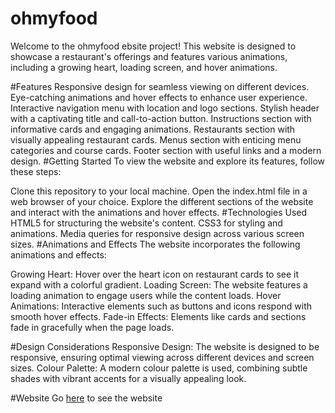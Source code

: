 # ohmyfood

Welcome to the ohmyfood ebsite project! This website is designed to showcase a restaurant's offerings and features various animations, including a growing heart, loading screen, and hover animations.

#Features
Responsive design for seamless viewing on different devices.
Eye-catching animations and hover effects to enhance user experience.
Interactive navigation menu with location and logo sections.
Stylish header with a captivating title and call-to-action button.
Instructions section with informative cards and engaging animations.
Restaurants section with visually appealing restaurant cards.
Menus section with enticing menu categories and course cards.
Footer section with useful links and a modern design.
#Getting Started
To view the website and explore its features, follow these steps:

Clone this repository to your local machine.
Open the index.html file in a web browser of your choice.
Explore the different sections of the website and interact with the animations and hover effects.
#Technologies Used
HTML5 for structuring the website's content.
CSS3 for styling and animations.
Media queries for responsive design across various screen sizes.
#Animations and Effects
The website incorporates the following animations and effects:

Growing Heart: Hover over the heart icon on restaurant cards to see it expand with a colorful gradient.
Loading Screen: The website features a loading animation to engage users while the content loads.
Hover Animations: Interactive elements such as buttons and icons respond with smooth hover effects.
Fade-in Effects: Elements like cards and sections fade in gracefully when the page loads.

#Design Considerations
Responsive Design: The website is designed to be responsive, ensuring optimal viewing across different devices and screen sizes.
Colour Palette: A modern colour palette is used, combining subtle shades with vibrant accents for a visually appealing look.

#Website 
Go <a href = ''>here</a> to see the website



